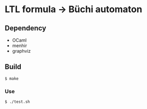 # LTL formula -> Büchi automaton

## Dependency

- OCaml
- menhir
- graphviz

## Build

```
$ make
```

### Use

```
$ ./test.sh
```
